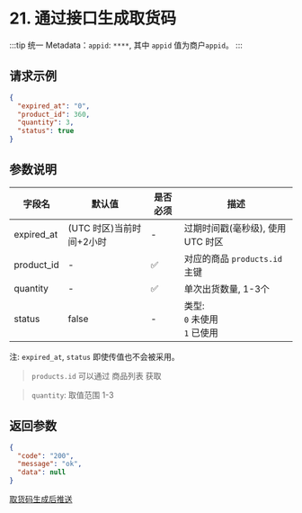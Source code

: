 # 21. 通过接口生成取货码

:::tip
统一 Metadata：`appid`: `****`, 其中 `appid` 值为商户`appid`。
:::

## 请求示例

```json
{
  "expired_at": "0",
  "product_id": 360,
  "quantity": 3,
  "status": true
}
```

## 参数说明

| 字段名        | 默认值              | 是否必须 | 描述                              |
|------------|------------------|------|---------------------------------|
| expired_at | (UTC 时区)当前时间+2小时 | -    | 过期时间戳(毫秒级), 使用 UTC 时区           |
| product_id | -                | ✅    | 对应的商品 `products.id` 主键          |
| quantity   | -                | ✅    | 单次出货数量, 1-3个                    |
| status     | false            | -    | 类型:<br /> `0` 未使用<br /> `1` 已使用 |

注: `expired_at`, `status` 即使传值也不会被采用。

> `products.id` 可以通过 商品列表 获取

> `quantity`: 取值范围 1-3

## 返回参数

```json
{
  "code": "200",
  "message": "ok",
  "data": null
}
```

[取货码生成后推送](/mqtt/subscribe/client.pickup_codes.create)
